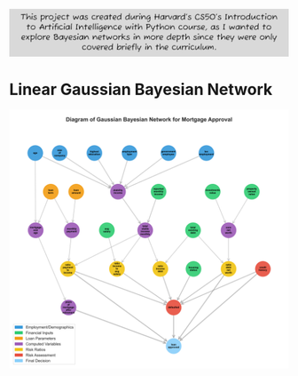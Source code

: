 ![FYI](FYI.png)

# Linear Gaussian Bayesian Network

![FYI](mortgage_approval_bayesian_network/diagram_photos/bayesian_network_seaborn.png)
